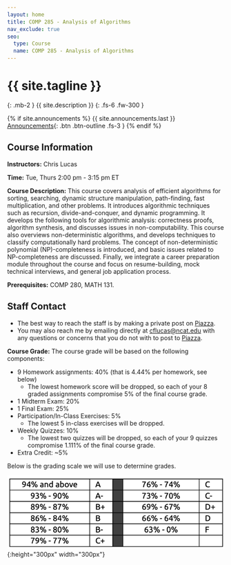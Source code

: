 ```yaml
---
layout: home
title: COMP 285 - Analysis of Algorithms
nav_exclude: true
seo:
  type: Course
  name: COMP 285 - Analysis of Algorithms
---
```


# {{ site.tagline }}
{: .mb-2 }
{{ site.description }}
{: .fs-6 .fw-300 }

{% if site.announcements %}
{{ site.announcements.last }}
[Announcements](announcements.md){: .btn .btn-outline .fs-3 }
{% endif %}

## Course Information

**Instructors:** Chris Lucas

**Time:** Tue, Thurs 2:00 pm - 3:15 pm ET

**Course Description:** This course covers analysis of efficient algorithms for sorting, searching, dynamic structure manipulation, path-finding, fast multiplication, and other problems. It introduces algorithmic techniques such as recursion, divide-and-conquer, and dynamic programming. It develops the following tools for algorithmic analysis: correctness proofs, algorithm synthesis, and discusses issues in non-computability. This course also overviews non-deterministic algorithms, and develops techniques to classify computationally hard problems. The concept of non-deterministic polynomial (NP)-completeness is introduced, and basic issues related to NP-completeness are discussed. Finally, we integrate a career preparation module throughout the course and focus on resume-building, mock technical interviews, and general job application process. 

**Prerequisites:** COMP 280, MATH 131.

## Staff Contact

- The best way to reach the staff is by making a private post on [Piazza](https://piazza.com/class/l6fee1cmjpp5az).
- You may also reach me by emailing directly at [cflucas@ncat.edu](mailto:cflucas@ncat.edu) with any questions or concerns that you do not with to post to [Piazza](https://piazza.com/class/l6fee1cmjpp5az).

**Course Grade:** The course grade will be based on the following components:

- 9 Homework assignments: 40% (that is 4.44% per homework, see below)
  - The lowest homework score will be dropped, so each of your 8 graded assignments compromise 5% of the final course grade.
- 1 Midterm Exam: 20%
- 1 Final Exam: 25%
- Participation/In-Class Exercises: 5%
  - The lowest 5 in-class exercises will be dropped.
- Weekly Quizzes: 10%
  - The lowest two quizzes will be dropped, so each of your 9 quizzes compromise 1.111% of the final course grade.
- Extra Credit: \~5%

Below is the grading scale we will use to determine grades. 

![grading_scale](/assets/other/grading_scale.png){:height="300px" width="300px"}

